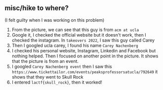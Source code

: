 ## misc/hike to where?
(I felt guilty when I was working on this problem)
1. From the picture, we can see that this guy is from `acm at ucla`
2. Google it, I checked the official website but it doesn't work, then I checked the instagram. In `takeovers 2022`, I saw this guy called Carey
3. Then I googled ucla carey, I found his name `Carey Nachenberg`
4. I checked his personal website, Instagram, Linkedin and Facebook but nothing helped. Then I focused on another point in the picture. It shows that the picture is from an event.
5. I googled `Carey Nachenberg event` then I saw this `https://www.tickettailor.com/events/peaksprofessorsatucla/792649` it shows that they went to Skull Rock
6. I entered `lactf{skull_rock}`, then it worked!
